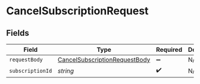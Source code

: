 # CancelSubscriptionRequest


## Fields

| Field                                                                                     | Type                                                                                      | Required                                                                                  | Description                                                                               |
| ----------------------------------------------------------------------------------------- | ----------------------------------------------------------------------------------------- | ----------------------------------------------------------------------------------------- | ----------------------------------------------------------------------------------------- |
| `requestBody`                                                                             | [CancelSubscriptionRequestBody](../../models/operations/cancelsubscriptionrequestbody.md) | :heavy_minus_sign:                                                                        | N/A                                                                                       |
| `subscriptionId`                                                                          | *string*                                                                                  | :heavy_check_mark:                                                                        | N/A                                                                                       |